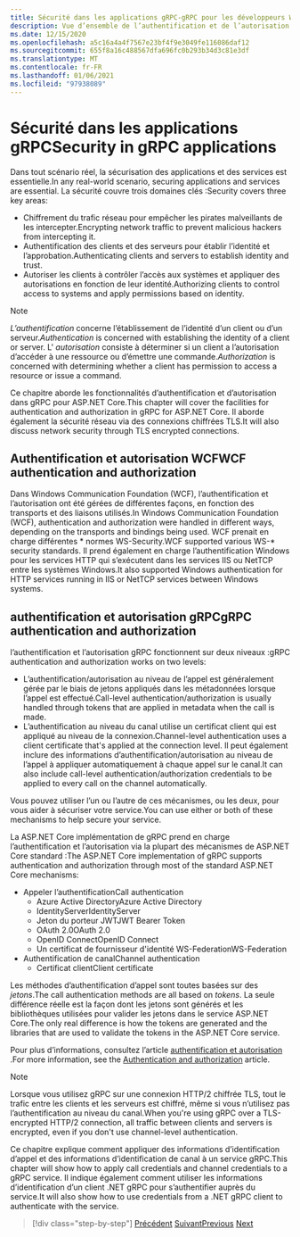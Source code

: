 ```yaml
---
title: Sécurité dans les applications gRPC-gRPC pour les développeurs WCF
description: Vue d’ensemble de l’authentification et de l’autorisation de l’appel et du canal dans gRPC.
ms.date: 12/15/2020
ms.openlocfilehash: a5c16a4a4f7567e23bf4f9e3049fe116086daf12
ms.sourcegitcommit: 655f8a16c488567dfa696fc0b293b34d3c81e3df
ms.translationtype: MT
ms.contentlocale: fr-FR
ms.lasthandoff: 01/06/2021
ms.locfileid: "97938089"
---
```

# <a name="security-in-grpc-applications"></a><span data-ttu-id="973a7-103">Sécurité dans les applications gRPC</span><span class="sxs-lookup"><span data-stu-id="973a7-103">Security in gRPC applications</span></span>

<span data-ttu-id="973a7-104">Dans tout scénario réel, la sécurisation des applications et des services est essentielle.</span><span class="sxs-lookup"><span data-stu-id="973a7-104">In any real-world scenario, securing applications and services are essential.</span></span> <span data-ttu-id="973a7-105">La sécurité couvre trois domaines clés :</span><span class="sxs-lookup"><span data-stu-id="973a7-105">Security covers three key areas:</span></span>

* <span data-ttu-id="973a7-106">Chiffrement du trafic réseau pour empêcher les pirates malveillants de les intercepter.</span><span class="sxs-lookup"><span data-stu-id="973a7-106">Encrypting network traffic to prevent malicious hackers from intercepting it.</span></span>
* <span data-ttu-id="973a7-107">Authentification des clients et des serveurs pour établir l’identité et l’approbation.</span><span class="sxs-lookup"><span data-stu-id="973a7-107">Authenticating clients and servers to establish identity and trust.</span></span>
* <span data-ttu-id="973a7-108">Autoriser les clients à contrôler l’accès aux systèmes et appliquer des autorisations en fonction de leur identité.</span><span class="sxs-lookup"><span data-stu-id="973a7-108">Authorizing clients to control access to systems and apply permissions based on identity.</span></span>

> [!NOTE]
> <span data-ttu-id="973a7-109">*L’authentification* concerne l’établissement de l’identité d’un client ou d’un serveur.</span><span class="sxs-lookup"><span data-stu-id="973a7-109">*Authentication* is concerned with establishing the identity of a client or server.</span></span> <span data-ttu-id="973a7-110">L' *autorisation* consiste à déterminer si un client a l’autorisation d’accéder à une ressource ou d’émettre une commande.</span><span class="sxs-lookup"><span data-stu-id="973a7-110">*Authorization* is concerned with determining whether a client has permission to access a resource or issue a command.</span></span>

<span data-ttu-id="973a7-111">Ce chapitre aborde les fonctionnalités d’authentification et d’autorisation dans gRPC pour ASP.NET Core.</span><span class="sxs-lookup"><span data-stu-id="973a7-111">This chapter will cover the facilities for authentication and authorization in gRPC for ASP.NET Core.</span></span> <span data-ttu-id="973a7-112">Il aborde également la sécurité réseau via des connexions chiffrées TLS.</span><span class="sxs-lookup"><span data-stu-id="973a7-112">It will also discuss network security through TLS encrypted connections.</span></span>

## <a name="wcf-authentication-and-authorization"></a><span data-ttu-id="973a7-113">Authentification et autorisation WCF</span><span class="sxs-lookup"><span data-stu-id="973a7-113">WCF authentication and authorization</span></span>

<span data-ttu-id="973a7-114">Dans Windows Communication Foundation (WCF), l’authentification et l’autorisation ont été gérées de différentes façons, en fonction des transports et des liaisons utilisés.</span><span class="sxs-lookup"><span data-stu-id="973a7-114">In Windows Communication Foundation (WCF), authentication and authorization were handled in different ways, depending on the transports and bindings being used.</span></span> <span data-ttu-id="973a7-115">WCF prenait en charge différentes \* normes WS-Security.</span><span class="sxs-lookup"><span data-stu-id="973a7-115">WCF supported various WS-\* security standards.</span></span> <span data-ttu-id="973a7-116">Il prend également en charge l’authentification Windows pour les services HTTP qui s’exécutent dans les services IIS ou NetTCP entre les systèmes Windows.</span><span class="sxs-lookup"><span data-stu-id="973a7-116">It also supported Windows authentication for HTTP services running in IIS or NetTCP services between Windows systems.</span></span>

## <a name="grpc-authentication-and-authorization"></a><span data-ttu-id="973a7-117">authentification et autorisation gRPC</span><span class="sxs-lookup"><span data-stu-id="973a7-117">gRPC authentication and authorization</span></span>

<span data-ttu-id="973a7-118">l’authentification et l’autorisation gRPC fonctionnent sur deux niveaux :</span><span class="sxs-lookup"><span data-stu-id="973a7-118">gRPC authentication and authorization works on two levels:</span></span>

* <span data-ttu-id="973a7-119">L’authentification/autorisation au niveau de l’appel est généralement gérée par le biais de jetons appliqués dans les métadonnées lorsque l’appel est effectué.</span><span class="sxs-lookup"><span data-stu-id="973a7-119">Call-level authentication/authorization is usually handled through tokens that are applied in metadata when the call is made.</span></span>
* <span data-ttu-id="973a7-120">L’authentification au niveau du canal utilise un certificat client qui est appliqué au niveau de la connexion.</span><span class="sxs-lookup"><span data-stu-id="973a7-120">Channel-level authentication uses a client certificate that's applied at the connection level.</span></span> <span data-ttu-id="973a7-121">Il peut également inclure des informations d’authentification/autorisation au niveau de l’appel à appliquer automatiquement à chaque appel sur le canal.</span><span class="sxs-lookup"><span data-stu-id="973a7-121">It can also include call-level authentication/authorization credentials to be applied to every call on the channel automatically.</span></span>

<span data-ttu-id="973a7-122">Vous pouvez utiliser l’un ou l’autre de ces mécanismes, ou les deux, pour vous aider à sécuriser votre service.</span><span class="sxs-lookup"><span data-stu-id="973a7-122">You can use either or both of these mechanisms to help secure your service.</span></span>

<span data-ttu-id="973a7-123">La ASP.NET Core implémentation de gRPC prend en charge l’authentification et l’autorisation via la plupart des mécanismes de ASP.NET Core standard :</span><span class="sxs-lookup"><span data-stu-id="973a7-123">The ASP.NET Core implementation of gRPC supports authentication and authorization through most of the standard ASP.NET Core mechanisms:</span></span>

- <span data-ttu-id="973a7-124">Appeler l’authentification</span><span class="sxs-lookup"><span data-stu-id="973a7-124">Call authentication</span></span>
  - <span data-ttu-id="973a7-125">Azure Active Directory</span><span class="sxs-lookup"><span data-stu-id="973a7-125">Azure Active Directory</span></span>
  - <span data-ttu-id="973a7-126">IdentityServer</span><span class="sxs-lookup"><span data-stu-id="973a7-126">IdentityServer</span></span>
  - <span data-ttu-id="973a7-127">Jeton du porteur JWT</span><span class="sxs-lookup"><span data-stu-id="973a7-127">JWT Bearer Token</span></span>
  - <span data-ttu-id="973a7-128">OAuth 2.0</span><span class="sxs-lookup"><span data-stu-id="973a7-128">OAuth 2.0</span></span>
  - <span data-ttu-id="973a7-129">OpenID Connect</span><span class="sxs-lookup"><span data-stu-id="973a7-129">OpenID Connect</span></span>
  - <span data-ttu-id="973a7-130">Un certificat de fournisseur d'identité WS-Federation</span><span class="sxs-lookup"><span data-stu-id="973a7-130">WS-Federation</span></span>
- <span data-ttu-id="973a7-131">Authentification de canal</span><span class="sxs-lookup"><span data-stu-id="973a7-131">Channel authentication</span></span>
  - <span data-ttu-id="973a7-132">Certificat client</span><span class="sxs-lookup"><span data-stu-id="973a7-132">Client certificate</span></span>

<span data-ttu-id="973a7-133">Les méthodes d’authentification d’appel sont toutes basées sur des *jetons*.</span><span class="sxs-lookup"><span data-stu-id="973a7-133">The call authentication methods are all based on *tokens*.</span></span> <span data-ttu-id="973a7-134">La seule différence réelle est la façon dont les jetons sont générés et les bibliothèques utilisées pour valider les jetons dans le service ASP.NET Core.</span><span class="sxs-lookup"><span data-stu-id="973a7-134">The only real difference is how the tokens are generated and the libraries that are used to validate the tokens in the ASP.NET Core service.</span></span>

<span data-ttu-id="973a7-135">Pour plus d’informations, consultez l’article [authentification et autorisation](/aspnet/core/grpc/authn-and-authz) .</span><span class="sxs-lookup"><span data-stu-id="973a7-135">For more information, see the [Authentication and authorization](/aspnet/core/grpc/authn-and-authz) article.</span></span>

> [!NOTE]
> <span data-ttu-id="973a7-136">Lorsque vous utilisez gRPC sur une connexion HTTP/2 chiffrée TLS, tout le trafic entre les clients et les serveurs est chiffré, même si vous n’utilisez pas l’authentification au niveau du canal.</span><span class="sxs-lookup"><span data-stu-id="973a7-136">When you're using gRPC over a TLS-encrypted HTTP/2 connection, all traffic between clients and servers is encrypted, even if you don't use channel-level authentication.</span></span>

<span data-ttu-id="973a7-137">Ce chapitre explique comment appliquer des informations d’identification d’appel et des informations d’identification de canal à un service gRPC.</span><span class="sxs-lookup"><span data-stu-id="973a7-137">This chapter will show how to apply call credentials and channel credentials to a gRPC service.</span></span> <span data-ttu-id="973a7-138">Il indique également comment utiliser les informations d’identification d’un client .NET gRPC pour s’authentifier auprès du service.</span><span class="sxs-lookup"><span data-stu-id="973a7-138">It will also show how to use credentials from a .NET gRPC client to authenticate with the service.</span></span>

>[!div class="step-by-step"]
><span data-ttu-id="973a7-139">[Précédent](client-libraries.md) 
> [Suivant](call-credentials.md)</span><span class="sxs-lookup"><span data-stu-id="973a7-139">[Previous](client-libraries.md)
[Next](call-credentials.md)</span></span>
